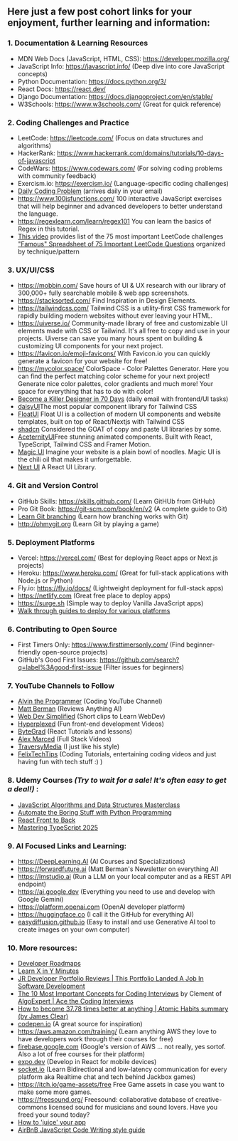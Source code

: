 ## Here just a few post cohort links for your enjoyment, further learning and information:

### 1. Documentation & Learning Resources

- MDN Web Docs (JavaScript, HTML, CSS): https://developer.mozilla.org/
- JavaScript Info: https://javascript.info/ (Deep dive into core JavaScript concepts)
- Python Documentation: https://docs.python.org/3/
- React Docs: https://react.dev/
- Django Documentation: https://docs.djangoproject.com/en/stable/
- W3Schools: https://www.w3schools.com/ (Great for quick reference)

### 2. Coding Challenges and Practice

- LeetCode: https://leetcode.com/ (Focus on data structures and algorithms)
- HackerRank: https://www.hackerrank.com/domains/tutorials/10-days-of-javascript
- CodeWars: https://www.codewars.com/ (For solving coding problems with community feedback)
- Exercism.io: https://exercism.io/ (Language-specific coding challenges)
- [Daily Coding Problem](https://www.dailycodingproblem.com/) (arrives daily in your email)
- https://www.100jsfunctions.com/ 100 interactive JavaScript exercises that will help beginner and advanced developers to better understand the language.
- https://regexlearn.com/learn/regex101 You can learn the basics of Regex in this tutorial.
- [This video](https://www.youtube.com/watch?v=SVvr3ZjtjI8) provides list of the 75 most important LeetCode challenges
  ["Famous" Spreadsheet of 75 Important LeetCode Questions](https://docs.google.com/spreadsheets/d/1A2PaQKcdwO_lwxz9bAnxXnIQayCouZP6d-ENrBz_NXc/edit#gid=0) organized by technique/pattern

### 3. UX/UI/CSS

- https://mobbin.com/ Save hours of UI & UX research with our library of 300,000+ fully searchable mobile & web app screenshots.
- https://stacksorted.com/ Find Inspiration in Design Elements.
- https://tailwindcss.com/ Tailwind CSS is a utility-first CSS framework for rapidly building modern websites without ever leaving your HTML.
- https://uiverse.io/ Community-made library of free and customizable UI elements made with CSS or Tailwind. It's all free to copy and use in your projects. Uiverse can save you many hours spent on building & customizing UI components for your next project.
- https://favicon.io/emoji-favicons/ With Favicon.io you can quickly generate a favicon for your website for free!
- https://mycolor.space/ ColorSpace - Color Palettes Generator. Here you can find the perfect matching color scheme for your next project! Generate nice color palettes, color gradients and much more! Your space for everything that has to do with color!
- [Become a Killer Designer in 70 Days](https://www.radnolan.com/70rad)
  (daily email with frontend/UI tasks)
- [daisyUI](https://daisyui.com/)The most popular component library for Tailwind CSS
- [FloatUI](https://floatui.com/) Float UI is a collection of modern UI components and website templates, built on top of React/Nextjs with Tailwind CSS
- [shadcn](https://ui.shadcn.com) Considered the GOAT of copy and paste UI libraries by some. 
- [AceternityUI](https://ui.aceternity.com/)Free stunning animated components. Built with React, TypeScript, Tailwind CSS and Framer Motion.
- [Magic UI](https://designerup.co/) Imagine your website is a plain bowl of noodles. Magic UI is the chili oil that makes it unforgettable.
- [Next UI](https://www.heroui.com/) A React UI Library.

### 4. Git and Version Control

- GitHub Skills: https://skills.github.com/ (Learn GitHUb from GitHub)
- Pro Git Book: https://git-scm.com/book/en/v2 (A complete guide to Git)
- [Learn Git branching](https://learngitbranching.js.org/?locale=en_US) (Learn how branching works with Git)
- http://ohmygit.org (Learn Git by playing a game)

### 5. Deployment Platforms

- Vercel: https://vercel.com/ (Best for deploying React apps or Next.js projects)
- Heroku: https://www.heroku.com/ (Great for full-stack applications with Node.js or Python)
- Fly.io: https://fly.io/docs/ (Lightweight deployment for full-stack apps)
- https://netlify.com (Great free place to deploy apps)
- https://surge.sh (Simple way to deploy Vanilla JavaScript apps)
- [Walk through guides to deploy for various platforms](https://deployit.surge.sh/)

### 6. Contributing to Open Source

- First Timers Only: https://www.firsttimersonly.com/ (Find beginner-friendly open-source projects)
- GitHub's Good First Issues: https://github.com/search?q=label%3Agood-first-issue (Filter issues for beginners)

### 7. YouTube Channels to Follow

- [Alvin the Programmer](https://www.youtube.com/@AlvintheProgrammer) (Coding YouTube Channel)
- [Matt Berman](https://www.youtube.com/@matthew_berman) (Reviews Anything AI)
- [Web Dev Simplified](https://www.youtube.com/@WebDevSimplified) (Short clips to Learn WebDev)
- [Hyperplexed](https://www.youtube.com/@Hyperplexed) (Fun front-end development Videos)
- [ByteGrad](https://www.youtube.com/@ByteGrad/videos) (React Tutorials and lessons)
- [Alex Marced](https://www.youtube.com/@AlexMercedCoder) (Full Stack Videos)
- [TraversyMedia](https://www.youtube.com/@TraversyMedia) (I just like his style)
- [FelixTechTips](https://www.youtube.com/user/FelixTechTips) (Coding Tutorials, entertaining coding videos and just having fun with tech stuff :)
  )

### 8. Udemy Courses <i>(Try to wait for a sale! It's often easy to get a deal!)</i> :

- [JavaScript Algorithms and Data Structures Masterclass](https://www.udemy.com/course/js-algorithms-and-data-structures-masterclass/?couponCode=24T1MT101824)
- [Automate the Boring Stuff with Python Programming](https://www.udemy.com/course/automate/?couponCode=24T1MT101824)
- [React Front to Back](https://www.udemy.com/course/react-front-to-back-2022/?couponCode=24T1MT101824)
- [Mastering TypeScript 2025](https://www.udemy.com/course/learn-typescript/?couponCode=24T1MT101824)

### 9. AI Focused Links and Learning:

- https://DeepLearning.AI (AI Courses and Specializations)
- https://forwardfuture.ai (Matt Berman's Newsletter on everything AI)
- https://lmstudio.ai (Run a LLM on your local computer and as a REST API endpoint)
- https://ai.google.dev (Everything you need to use and develop with Google Gemini)
- https://platform.openai.com (OpenAI developer platform)
- https://huggingface.co (I call it the GitHub for everything AI)
- [easydiffusion.github.io](https://easydiffusion.github.io) (Easy to install and use Generative AI tool to create images on your own computer)

### 10. More resources:

- [Developer Roadmaps](https://roadmap.sh)
- [Learn X in Y Minutes](https://learnxinyminutes.com/)
- [JR Developer Portfolio Reviews | This Portfolio Landed A Job In Software Development](https://www.youtube.com/watch?v=9lhltZf8lJI)
- [The 10 Most Important Concepts for Coding Interviews](https://www.youtube.com/watch?v=Ge0Udbws1kc) by Clement of [AlgoExpert | Ace the Coding Interviews](https://www.algoexpert.io/)
- [How to become 37.78 times better at anything | Atomic Habits summary (by James Clear)](https://docs.google.com/spreadsheets/d/1A2PaQKcdwO_lwxz9bAnxXnIQayCouZP6d-ENrBz_NXc/edit#gid=0)
- [codepen.io](https://codepen.io) (A great source for inspiration)
- https://aws.amazon.com/training/ (Learn anything AWS they love to have developers work through their courses for free)
- [firebase.google.com](https://firebase.google.com) (Google's version of AWS ... not really, yes sortof. Also a lot of free courses for their platform)
- [expo.dev](https://expo.dev) (Develop in React for mobile devices)
- [socket.io](https://socket.io) (Learn Bidirectional and low-latency communication for every platform aka Realtime chat and tech behind Jackbox games)
- https://itch.io/game-assets/free Free Game assets in case you want to make some more games.
- https://freesound.org/ Freesound: collaborative database of creative-commons licensed sound for musicians and sound lovers. Have you freed your sound today?
- [How to 'juice' your app](https://www.youtube.com/watch?v=Fy0aCDmgnxg)
- [AirBnB JavaScript Code Writing style guide](https://github.com/airbnb/javascript)
